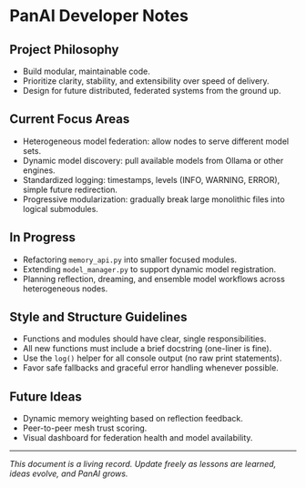 


# PanAI Developer Notes

## Project Philosophy
- Build modular, maintainable code.
- Prioritize clarity, stability, and extensibility over speed of delivery.
- Design for future distributed, federated systems from the ground up.

## Current Focus Areas
- Heterogeneous model federation: allow nodes to serve different model sets.
- Dynamic model discovery: pull available models from Ollama or other engines.
- Standardized logging: timestamps, levels (INFO, WARNING, ERROR), simple future redirection.
- Progressive modularization: gradually break large monolithic files into logical submodules.

## In Progress
- Refactoring `memory_api.py` into smaller focused modules.
- Extending `model_manager.py` to support dynamic model registration.
- Planning reflection, dreaming, and ensemble model workflows across heterogeneous nodes.

## Style and Structure Guidelines
- Functions and modules should have clear, single responsibilities.
- All new functions must include a brief docstring (one-liner is fine).
- Use the `log()` helper for all console output (no raw print statements).
- Favor safe fallbacks and graceful error handling whenever possible.

## Future Ideas
- Dynamic memory weighting based on reflection feedback.
- Peer-to-peer mesh trust scoring.
- Visual dashboard for federation health and model availability.

---

*This document is a living record. Update freely as lessons are learned, ideas evolve, and PanAI grows.*